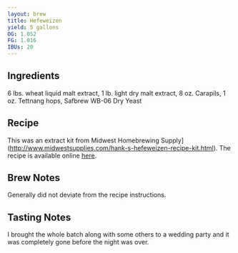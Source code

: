```yaml
---
layout: brew
title: Hefeweizen
yield: 5 gallons
OG: 1.052
FG: 1.016
IBUs: 20
---
```


## Ingredients
6 lbs. wheat liquid malt extract, 1 lb. light dry malt extract, 8 oz. Carapils, 1 oz. Tettnang hops, Safbrew WB-06 Dry Yeast

## Recipe
This was an extract kit from Midwest Homebrewing Supply](http://www.midwestsupplies.com/hank-s-hefeweizen-recipe-kit.html).  The recipe is available online [here](http://www.midwestsupplies.com/media/downloads/40/Hank's%20Hefeweizen%20Instructions.pdf).

## Brew Notes
Generally did not deviate from the recipe instructions.

## Tasting Notes
I brought the whole batch along with some others to a wedding party and it was completely gone before the night was over.
